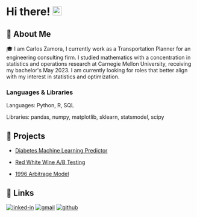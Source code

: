 # Hi there! <img src="https://media.giphy.com/media/hvRJCLFzcasrR4ia7z/giphy.gif" width="24px" height="24px">

## 🚀 About Me

🎓 I am Carlos Zamora, I currently work as a Transportation Planner for an engineering consulting firm. I studied mathematics with a concentration in statistics and operations research at Carnegie Mellon University, receiving my bachelor's May 2023. I am currently looking for roles that better align with my interest in statistics and optimization. 


### Languages & Libraries
Languages: Python, R, SQL  

Libraries: pandas, numpy, matplotlib, sklearn, statsmodel, scipy

## 👾 Projects
- [Diabetes Machine Learning Predictor](https://github.com/carlosjzamoras/Diabetes-Machine-Learning-Predictor)  

- [Red White Wine A/B Testing](https://github.com/carlosjzamoras/A-B-Testing-Red-and-White-Wine)  

- [1996 Arbitrage Model](https://github.com/carlosjzamoras/1996-Arbitrage-Model)

## 🔗 Links
[![linked-in](https://custom-icon-badges.demolab.com/badge/LinkedIn-0A66C2?logo=linkedin-white&logoColor=fff&style=for-the-badge)](https://www.linkedin.com/in/carlos-zamora-972644105)
[![gmail](https://img.shields.io/badge/Gmail-D14836?style=for-the-badge&logo=Gmail&logoColor=white)](mailto:carlosjzamorasantana@gmail.com)
[![github](https://img.shields.io/badge/GitHub-000000?style=for-the-badge&logo=GitHub&logoColor=white)](https://github.com/carlosjzamoras)
